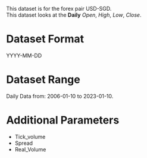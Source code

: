 This dataset is for the forex pair USD-SGD.    
This dataset looks at the **Daily** _Open_, _High_, _Low_, _Close_.   

# Dataset Format  

YYYY-MM-DD    

# Dataset Range    

Daily Data from: 2006-01-10 to 2023-01-10.    

# Additional Parameters    

* Tick_volume    
* Spread    
* Real_Volume  